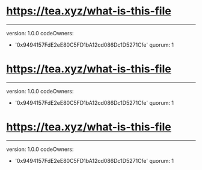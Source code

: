 # https://tea.xyz/what-is-this-file
---
version: 1.0.0
codeOwners:
  - '0x9494157FdE2eE80C5FD1bA12cd086Dc1D5271Cfe'
quorum: 1
# https://tea.xyz/what-is-this-file
---
version: 1.0.0
codeOwners:
  - '0x9494157FdE2eE80C5FD1bA12cd086Dc1D5271Cfe'
quorum: 1
# https://tea.xyz/what-is-this-file
---
version: 1.0.0
codeOwners:
  - '0x9494157FdE2eE80C5FD1bA12cd086Dc1D5271Cfe'
quorum: 1
